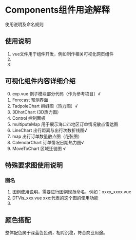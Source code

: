 # Components组件用途解释
使用说明及命名规则

## 使用说明
1. vue文件用于组件开发，例如制作相关可视化网页组件
2. 
3. 


## 可视化组件内容详细介绍

0. exp.vue 例子模块部分代码（作为参考项目）√
1. Forecast 预测界面
2. TadpoleChart 蝌蚪图（热力图）√
3. 3DhotChart (3D热力图）
4. Control 控制面板
5. multiputeMap 用于展示海口市地区订单情况散点雷达图
6. LineChart 出行距离与出行次数折线图√
7. map 出行订单数量散点图（花弦图）
8. CalendarChart 订单情况日期热力图√
9. MoveToChart 区域迁徙图 √






## 特殊要求图使用说明
### 图名
1. 图例使用说明，需要进行图例规范命名，例如：xxxx_xxxx.vue
2. DTVis_xxx.vue xxx:代表的这个图的使用功能
3. 


## 颜色搭配

整体配色属于深蓝色色调，相对沉稳，符合商业用途。